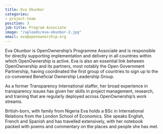 ```yaml
---
title: Eva Okunbor
categories:
- project-team
position: 3
job-title: Program Associate
image: "/uploads/eva-okunbor-2.jpg"
email: eva@openownership.org
---
```


Eva Okunbor is OpenOwnership’s Programme Associate and is responsible for directly supporting implementation and delivery in all countries within which OpenOwnership is active. Eva is also an essential link between OpenOwnership and its partners, most notably the Open Government Partnership, having coordinated the first group of countries to sign up to the co-convened Beneficial Ownership Leadership Group.

As a former Transparency International staffer, her broad experience in transparency issues has given her skills in project management, research, and training that are regularly deployed across OpenOwnership’s work streams.

British-born, with family from Nigeria Eva holds a BSc in International Relations from the London School of Economics. She speaks English, French and Spanish and has travelled extensively, with her notebook packed with poems and commentary on the places and people she has met.
